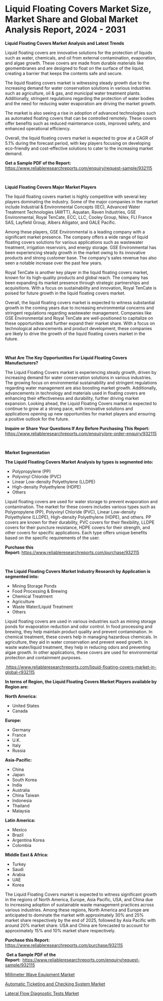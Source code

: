 <p><h1>Liquid Floating Covers Market Size, Market Share and Global Market Analysis Report, 2024 - 2031</h1></p><p><strong>Liquid Floating Covers Market Analysis and Latest Trends</strong></p>
<p><p>Liquid floating covers are innovative solutions for the protection of liquids such as water, chemicals, and oil from external contamination, evaporation, and algae growth. These covers are made from durable materials like geomembranes and are designed to float on the surface of the liquid, creating a barrier that keeps the contents safe and secure.</p><p>The liquid floating covers market is witnessing steady growth due to the increasing demand for water conservation solutions in various industries such as agriculture, oil & gas, and municipal water treatment plants. Additionally, stringent regulations regarding the protection of water bodies and the need for reducing water evaporation are driving the market growth.</p><p>The market is also seeing a rise in adoption of advanced technologies such as automated floating covers that can be controlled remotely. These covers offer benefits such as reduced maintenance costs, improved safety, and enhanced operational efficiency.</p><p>Overall, the liquid floating covers market is expected to grow at a CAGR of 5.1% during the forecast period, with key players focusing on developing eco-friendly and cost-effective solutions to cater to the increasing market demand.</p></p>
<p><strong>Get a Sample PDF of the Report:&nbsp;</strong> <a href="https://www.reliableresearchreports.com/enquiry/request-sample/932115">https://www.reliableresearchreports.com/enquiry/request-sample/932115</a></p>
<p>&nbsp;</p>
<p><strong>Liquid Floating Covers Major Market Players</strong></p>
<p><p>The liquid floating covers market is highly competitive with several key players dominating the industry. Some of the major companies in the market include Industrial & Environmental Concepts (IEC), Advanced Water Treatment Technologies (AWTT), Aquatan, Raven Industries, GSE Environmental, Royal TenCate, ECC, LLC, Cooley Group, Nilex, FLI France SAS, Layfield Group, Albers Alligator, and GALE Pacific.</p><p>Among these players, GSE Environmental is a leading company with a significant market presence. The company offers a wide range of liquid floating covers solutions for various applications such as wastewater treatment, irrigation reservoirs, and energy storage. GSE Environmental has been experiencing steady growth in the market owing to its innovative products and strong customer base. The company's sales revenue has also seen a notable increase over the past few years.</p><p>Royal TenCate is another key player in the liquid floating covers market, known for its high-quality products and global reach. The company has been expanding its market presence through strategic partnerships and acquisitions. With a focus on sustainability and innovation, Royal TenCate is poised for future growth in the liquid floating covers market.</p><p>Overall, the liquid floating covers market is expected to witness substantial growth in the coming years due to increasing environmental concerns and stringent regulations regarding wastewater management. Companies like GSE Environmental and Royal TenCate are well-positioned to capitalize on these opportunities and further expand their market share. With a focus on technological advancements and product development, these companies are likely to drive the growth of the liquid floating covers market in the future.</p></p>
<p>&nbsp;</p>
<p><strong>What Are The Key Opportunities For Liquid Floating Covers Manufacturers?</strong></p>
<p><p>The Liquid Floating Covers market is experiencing steady growth, driven by increasing demand for water conservation solutions in various industries. The growing focus on environmental sustainability and stringent regulations regarding water management are also boosting market growth. Additionally, advancements in technology and materials used in floating covers are enhancing their effectiveness and durability, further driving market expansion. Looking ahead, the Liquid Floating Covers market is expected to continue to grow at a strong pace, with innovative solutions and applications opening up new opportunities for market players and ensuring a positive outlook for the future.</p></p>
<p><strong>Inquire or Share Your Questions If Any Before Purchasing This Report:</strong> <a href="https://www.reliableresearchreports.com/enquiry/pre-order-enquiry/932115">https://www.reliableresearchreports.com/enquiry/pre-order-enquiry/932115</a></p>
<p>&nbsp;</p>
<p><strong>Market Segmentation</strong></p>
<p><strong>The Liquid Floating Covers Market Analysis by types is segmented into:</strong></p>
<p><ul><li>Polypropylene (PP)</li><li>Polyvinyl Chloride (PVC)</li><li>Linear Low-density Polyethylene (LLDPE)</li><li>High-density Polyethylene (HDPE)</li><li>Others</li></ul></p>
<p><p>Liquid floating covers are used for water storage to prevent evaporation and contamination. The market for these covers includes various types such as Polypropylene (PP), Polyvinyl Chloride (PVC), Linear Low-density Polyethylene (LLDPE), High-density Polyethylene (HDPE), and others. PP covers are known for their durability, PVC covers for their flexibility, LLDPE covers for their puncture resistance, HDPE covers for their strength, and other covers for specific applications. Each type offers unique benefits based on the specific requirements of the user.</p></p>
<p><strong>Purchase this Report:&nbsp;</strong><a href="https://www.reliableresearchreports.com/purchase/932115">https://www.reliableresearchreports.com/purchase/932115</a></p>
<p>&nbsp;</p>
<p><strong>The Liquid Floating Covers Market Industry Research by Application is segmented into:</strong></p>
<p><ul><li>Mining Storage Ponds</li><li>Food Processing & Brewing</li><li>Chemical Treatment</li><li>Agriculture</li><li>Waste Water/Liquid Treatment</li><li>Others</li></ul></p>
<p><p>Liquid floating covers are used in various industries such as mining storage ponds for evaporation reduction and odor control. In food processing and brewing, they help maintain product quality and prevent contamination. In chemical treatment, these covers help in managing hazardous chemicals. In agriculture, they aid in water conservation and prevent weed growth. In waste water/liquid treatment, they help in reducing odors and preventing algae growth. In other applications, these covers are used for environmental protection and containment purposes.</p></p>
<p><a href="https://www.reliableresearchreports.com/liquid-floating-covers-market-in-global-r932115">&nbsp;https://www.reliableresearchreports.com/liquid-floating-covers-market-in-global-r932115</a></p>
<p><strong>In terms of Region, the Liquid Floating Covers Market Players available by Region are:</strong></p>
<p>
    <p> <strong> North America: </strong>
        <ul>
            <li>United States</li>
            <li>Canada</li>
        </ul>
        </p> 
    <p> <strong> Europe: </strong>
        <ul>
            <li>Germany</li>
            <li>France</li>
            <li>U.K.</li>
            <li>Italy</li>
            <li>Russia</li>
        </ul>
        </p> 
    <p> <strong> Asia-Pacific: </strong>
        <ul>
            <li>China</li>
            <li>Japan</li>
            <li>South Korea</li>
            <li>India</li>
            <li>Australia</li>
            <li>China Taiwan</li>
            <li>Indonesia</li>
            <li>Thailand</li>
            <li>Malaysia</li>
        </ul>
        </p> 
    <p> <strong> Latin America: </strong>
        <ul>
            <li>Mexico</li>
            <li>Brazil</li>
            <li>Argentina Korea</li>
            <li>Colombia</li>
        </ul>
        </p> 
    <p> <strong> Middle East & Africa: </strong>
        <ul>
            <li>Turkey</li>
            <li>Saudi</li>
            <li>Arabia</li>
            <li>UAE</li>
            <li>Korea</li>
        </ul>
    </p>
    </p>
<p><p>The Liquid Floating Covers market is expected to witness significant growth in the regions of North America, Europe, Asia Pacific, USA, and China due to increasing adoption of sustainable waste management practices across various industries. Among these regions, North America and Europe are anticipated to dominate the market with approximately 30% and 25% market share respectively by the end of 2025, followed by Asia Pacific with around 20% market share. USA and China are forecasted to account for approximately 15% and 10% market share respectively.</p></p>
<p><strong>Purchase this Report: </strong><a href="https://www.reliableresearchreports.com/purchase/932115">https://www.reliableresearchreports.com/purchase/932115</a></p>
<p>&nbsp;<strong>Get a Sample PDF of the Report:&nbsp;&nbsp;</strong><a href="https://www.reliableresearchreports.com/enquiry/request-sample/932115">https://www.reliableresearchreports.com/enquiry/request-sample/932115</a></p>
<p><strong></strong></p>
<p><p><a href="https://issuu.com/reportprime-2/docs/millimeter-wave-equipment-market-size-2030.pptx">Millimeter Wave Equipment Market</a></p><p><a href="https://view.publitas.com/reportprime-1/global-automatic-ticketing-and-checking-system-market-status-2024-2031-and-forecast-by-region-product-end-use/">Automatic Ticketing and Checking System Market</a></p><p><a href="https://github.com/mdhefjumiah/Market-Research-Report-List-1/blob/main/lateral-flow-diagnostic-tests-market.md">Lateral Flow Diagnostic Tests Market</a></p></p>